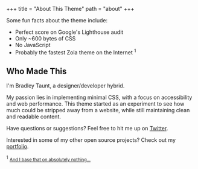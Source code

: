 +++
title = "About This Theme"
path = "about"
+++

Some fun facts about the theme include:

* Perfect score on Google's Lighthouse audit
* Only ~600 bytes of CSS
* No JavaScript
* Probably the fastest Zola theme on the Internet <sup>1</sup>

## Who Made This

I'm Bradley Taunt, a designer/developer hybrid. 

My passion lies in implementing minimal CSS, with a focus on accessibility and web performance. This theme started as an experiment to see how much could be stripped away from a website, while still maintaining clean and readable content.

Have questions or suggestions? Feel free to hit me up on [Twitter](https://twitter.com/bradtaunt).

Interested in some of my other open source projects? Check out my [portfolio](https://bradleytaunt.com).

<sup>1</sup> <small>[And I base that on absolutely nothing...](https://pbs.twimg.com/media/DtZUpV7WsAAfkeB.jpg)</small>
